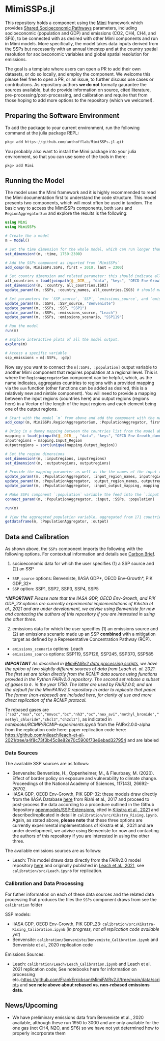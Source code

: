 # MimiSSPs.jl 

This repository holds a component using the [Mimi](https://www.mimiframework.org) framework which provides [Shared Socioeconomic Pathways](https://www.carbonbrief.org/explainer-how-shared-socioeconomic-pathways-explore-future-climate-change) parameters, including socioeconomic (population and GDP) and emissions (CO2, CH4, CH4, and SF6), to be connected with as desired with other Mimi components and run in Mimi models. More specifically, the model takes data inputs derived from the SSPs but necessarily with an annual timestep and at the country spatial resolution for socioeconomic variables and global spatial resolution for emissions.

The goal is a template where users can open a PR to add their own datasets, or do so locally, and employ the component.  We welcome this please feel free to open a PR, or an issue, to further discuss use cases or contributions. As repository authors **we do not** formally gaurantee the sources available, but do provide information on source, cited literature, pre-processing/post-processing, and calibration and require that from those hoping to add more options to the repository (which we welcome!).  

## Preparing the Software Environment

To add the package to your current environment, run the following command at the julia package REPL:
```julia
pkg> add https://github.com/anthofflab/MimiSSPs.jl.git
```
You probably also want to install the Mimi package into your julia environment, so that you can use some of the tools in there:
```
pkg> add Mimi
```

## Running the Model

The model uses the Mimi framework and it is highly recommended to read the Mimi documentation first to understand the code structure. This model presents two components, which will most often be used in tandem. The basic way to access the MimiSSPs components, both `SSPs` and `RegionAggregatorSum` and explore the results is the following:

```julia
using Mimi 
using MimiSSPs

# Create the a model
m = Model()

# Set the time dimension for the whole model, which can run longer than an individual component if desired
set_dimension!(m, :time, 1750:2300)

# Add the SSPs component as imported from `MimiSSPs`
add_comp!(m, MimiSSPs.SSPs, first = 2010, last = 2300)

# Set country dimension and related parameter: this should indicate all the countries you wish to pull SSP data for, noting that you must provide a subset of the three-digit ISO country codes you can find here: `data/keys` with one file per model labeled <model>_ISO3.csv.  In this case we will use all of them for illustrative purposes.
all_countries = load(joinpath(@__DIR__, "data", "keys", "OECD Env-Growth_ISO3.csv")) |> DataFrame
set_dimension!(m, :country, all_countries.ISO3)
update_param!(m, :SSPs, :country_names, all_countries.ISO3) # should match the dimension

# Set parameters for `SSP_source`, `SSP`, `emissions_source`, and `emissions_scenario` (Strings for inputs) as well as the country names, which should be a copy of what was used ot set the `countries` dimension
update_param!(m, :SSPs, :SSP_source, "Benveniste")
update_param!(m, :SSPs, :SSP, "SSP1")
update_param!(m, :SSPs, :emissions_source, "Leach")
update_param!(m, :SSPs, :emissions_scenario, "SSP119")

# Run the model
run(m)

# Explore interactive plots of all the model output.
explore(m)

# Access a specific variable
ssp_emissions = m[:SSPs, :gdp]
```

Now say you want to connect the `m[:SSPs, :population]` output variable to another Mimi component that requires population at a regional level.  This is where the `RegionAggregatorSum` component can be helpful, which, as the name indicates, aggregates countries to regions with a provided mapping via the `sum` function (other functions can be added as desired, this is a relatively new and nimble component).  You will need to provide a mapping between the input regions (countries here) and output regions (regions here) in a Vector of the length of the input regions and each element being one of the output regions.

```julia
# Start with the model `m` from above and add the component with the name `:PopulationAggregator`
add_comp!(m, MimiSSPs.RegionAggregatorSum, :PopulationAggregator, first = 2010, last = 2300)

# Bring in a dummy mapping between the countries list from the model above and our current one. Note that this DataFrame has two columns, `InputRegion` and `OutputRegion`, where `InputRegion` is identical to `all_countries.ISO3` above but we will reset here for clarity.
mapping = load(joinpath(@__DIR__, "data", "keys", "OECD Env-Growth_dummyInputOutput.csv")) |> DataFrame
inputregions = mapping.Input_Region
outputregions = sort(unique(mapping.Output_Region))

# Set the region dimensions
set_dimension!(m, :inputregions, inputregions)
set_dimension!(m, :outputregions, outputregions)

# Provide the mapping parameter as well as the the names of the input regions and output regions, which should just take copies of what you provided to `set_dimension!` above
update_param!(m, :PopulationAggregator, :input_region_names, inputregions)
update_param!(m, :PopulationAggregator, :output_region_names, outputregions)
update_param!(m, :PopulationAggregator, :input_output_mapping, mapping.Output_Region) # Vector with length of input regions, each element matching an output region in the output_region_names parameter (and outputregions dimension)

# Make SSPs component `:population` variable the feed into the `:input` variable of the `PopulationAggregator` component
connect_param!(m, :PopulationAggregator, :input, :SSPs, :population)

run(m)

# View the aggregated population variable, aggregated from 171 countries to 11 regions
getdataframe(m, :PopulationAggregator, :output)

```

## Data and Calibration

As shown above, the `SSPs` component imports the following with the following options. For contextual information and details see [Carbon Brief](https://www.carbonbrief.org/explainer-how-shared-socioeconomic-pathways-explore-future-climate-change).


1. socioeconomic data for which the user specifies (1) a SSP source and (2) an SSP
* `SSP_source` options: Benveniste, IIASA GDP*, OECD Env-Growth*, PIK GDP_32*
* `SSP` option: SSP1, SSP2, SSP3, SSP4, SSP5

_***IMPORTANT** Please note that the IIASA GDP, OECD Env-Growth, and PIK GDP_23 options are currently experimental implementations of Kikstra et al., 2021 and are under development, we advise using Benveniste for now and contacting the authors of this repository if you are interested in using the other three._

2. emissions data for which the user specifies (1) an emissions source and (2) an emissions scenario made up an SSP **combined** with a mitigation target as defined by a Representative Concentration Pathway (RCP).
* `emissions_scenario` options: Leach
* `emissions_source` options:  SSP119, SSP126, SSP245, SSP370, SSP585
  
_**IMPORTANT** As described in [MimiFAIRv2 data processing scripts](https://github.com/FrankErrickson/MimiFAIRv2.jl/tree/main/data/scripts), we have the option of two slightly different sources of data from Leach et. al. 2021.  The first set are taken directly from the RCMIP data source using functions provided in the Python FAIRv2.0 repository. The second set rebase a subset of gases to `0.` in the year 1750.  The latter are used by FAIR2.0.0, and are the default for the MimiFAIRv2.0 repository in order to replicate that paper. The former (non-rebased) are included here, for clarity of use and more direct replication of the RCMIP protocol._

Te rebased gases are `["so2","nox","co","nmvoc","bc","nh3","oc","nox_avi","methyl_bromide","methyl_chloride","chcl3","ch2cl2"]`, as indicated in *notebooks/RCMIP/RCMIP-experiments.ipynb* from the FAIRv2.0.0-alpha from the replication code here: paper replication code here: https://github.com/njleach/leach-et-al-2021/tree/a4f8c73f3b45c8e82e70c5906f73e6ebad327954 and are labeled

### Data Sources

The available SSP sources are as follows:

* Benvensite: Benveniste, H., Oppenheimer, M., & Fleurbaey, M. (2020). Effect of border policy on exposure and vulnerability to climate change. Proceedings of the National Academy of Sciences, 117(43), 26692-26702.
* IIASA GDP, OECD Env-Growth, PIK GDP-32: these models draw directly from the IIASA Database [here](https://tntcat.iiasa.ac.at/SspDb/dsd?Action=htmlpage&page=10) from Riahi et al., 2017 and proceed to post-process the data according to a procedure outlined in the Github Repository [openmodels/SSP-Extensions](https://github.com/openmodels/SSP-Extensions), cited in [Kikstra et al., 2021](http://dx.doi.org/10.1088/1748-9326/ac1d0b) and described/replicated in detail in `calibration/src/Kikstra_Rising.ipynb`.  Again, as stated above, **please note** that these three options are currently experimental implementations of Kikstra et al., 2021 and are under development, we advise using Benveniste for now and contacting the authors of this repository if you are interested in using the other three.

The available emissions sources are as follows:

* Leach: This model draws data directly from the FAIRv2.0 model repository [here](https://github.com/FrankErrickson/MimiFAIRv2.jl) and originally published in [Leach et al., 2021](https://doi.org/10.5194/gmd-14-3007-2021), see `calibration/src/Leach.ipynb` for replication.

### Calibration and Data Processing

For futher information on each of these data sources and the related data processing that produces the files the `SSPs` component draws from see the `calibration` folder

SSP models:

* IIASA GDP, OECD Env-Growth, PIK GDP_23: `calibration/src/Kikstra-Rising_Calibration.ipynb` (_in progress, not all replication code available yet_)
* Benvensite: `calibration/Benveniste/Benveniste_Calibration.ipynb` and Benveniste et al., 2020 replication code

Emissions Sources:
 
* Leach: `calibration/Leach/Leach_Calibration.ipynb` and Leach et al. 2021 replication code; See notebooks here for information on processing etc.:https://github.com/FrankErrickson/MimiFAIRv2.jl/tree/main/data/scripts and **see note above about rebased vs. non-rebased emissions data**.

## News/Upcoming

* We have preliminary emissions data from Benveniste et al., 2020 available, although these run 1950 to 3000 and are only available for the one gas (not CH4, N2O, and SF6) so we have not yet determined how to properly incorporate them
